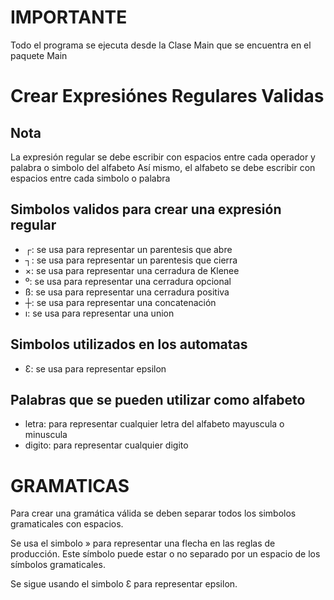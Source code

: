 # IMPORTANTE

Todo el programa se ejecuta desde la Clase Main que se encuentra en el paquete Main


# Crear Expresiónes Regulares Validas

## Nota
La expresión regular se debe escribir con espacios entre cada operador y palabra o simbolo del alfabeto
Así mismo, el alfabeto se debe escribir con espacios entre cada simbolo o palabra

## Simbolos validos para crear una expresión regular
- ┌: se usa para representar un parentesis que abre
- ┐: se usa para representar un parentesis que cierra
- ×: se usa para representar una cerradura de Klenee
- º: se usa para representar una cerradura opcional
- ß: se usa para representar una cerradura positiva
- ┼: se usa para representar una concatenación
- ı: se usa para representar una union

## Simbolos utilizados en los automatas
- Ɛ: se usa para representar epsilon

## Palabras que se pueden utilizar como alfabeto
- letra: para representar cualquier letra del alfabeto mayuscula o minuscula
- digito: para representar cualquier digito


# GRAMATICAS
Para crear una gramática válida se deben separar todos los simbolos gramaticales con espacios.

Se usa el simbolo » para representar una flecha en las reglas de producción. Este símbolo puede estar o no separado por un espacio de los símbolos gramaticales.

Se sigue usando el simbolo Ɛ para representar epsilon.